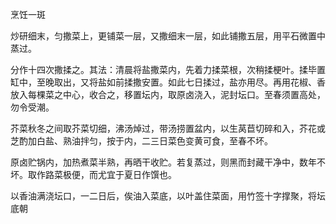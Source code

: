烹饪一斑

炒研细末，匀撒菜上，更铺菜一层，又撒细末一层，如此铺撒五层，用平石微置中蒸过。

分作十四次撒揉之。其法：清晨将盐撒菜内，先着力揉菜根，次稍揉梗叶。揉毕置缸中，至晚取出，又将盐如前揉撒安置。如此七日揉过，盐亦用尽。再用花椒、香放入每棵菜之中心，收合之，移置坛内，取原卤浇入，泥封坛口。至春须置高处，勿令受潮。

芥菜秋冬之间取芥菜切细，沸汤焯过，带汤捞置盆内，以生莴苣切碎和入，芥花或芝酌加白盐、熟油拌匀，按于内，二三日菜色变黄可食，至春不坏。

原卤贮锅内，加热煮菜半熟，再晒干收贮。若复蒸过，则黑而封藏干净中，数年不坏。取作路菜极便，而尤宜于夏日作馔也。

以香油满浇坛口，一二日后，俟油入菜底，以叶盖住菜面，用竹签十字撑聚，将坛底朝